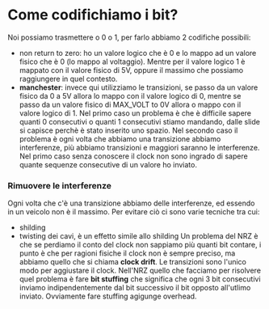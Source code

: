 # Come codifichiamo i bit?
Noi possiamo trasmettere o 0 o 1, per farlo abbiamo 2 codifiche possibili:
- non return to zero: ho un valore logico che è 0 e lo mappo ad un valore fisico che è 0 (lo mappo al voltaggio). Mentre per il valore logico 1 è mappato con il valore fisico di 5V, oppure il massimo che possiamo raggiungere in quel contesto.
- **manchester**: invece qui utilizziamo le transizioni, se passo da un valore fisico da 0 a 5V allora lo mappo con il valore logico di 0, mentre se passo da un valore fisico di MAX_VOLT to 0V allora o mappo con il valore logico di 1.
Nel primo caso un problema è che è difficile sapere quanti 0 consecutivi o quanti 1 consecutivi stiamo mandando, dalle slide si capisce perchè è stato inserito uno spazio. Nel secondo caso il problema è ogni volta che abbiamo una transizione abbiamo interferenze, più abbiamo transizioni e maggiori saranno le interferenze.
Nel primo caso senza conoscere il clock non sono ingrado di sapere quante sequenze consecutive di un valore ho inviato.

### Rimuovere le interferenze
Ogni volta che c'è una transizione abbiamo delle interferenze, ed essendo in un veicolo non è il massimo. Per evitare ciò ci sono varie tecniche tra cui:
- shilding
- twisting dei cavi, è un effetto simile allo shilding
Un problema del NRZ è che se perdiamo il conto del clock non sappiamo più quanti bit contare, i punto è che per ragioni fisiche il clock non è sempre preciso, ma abbiamo quello che si chiama **clock drift**. Le transizioni sono l'unico modo per aggiustare il clock. Nell'NRZ quello che facciamo per risolvere quel problema è fare **bit stuffing** che significa che ogni 3 bit consecutivi inviamo indipendentemente dal bit successivo il bit opposto all'utlimo inviato. Ovviamente fare stuffing agigunge overhead. 